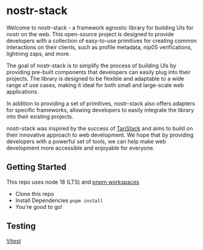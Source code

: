 # nostr-stack

Welcome to nostr-stack - a framework agnostic library for building UIs for nostr on the web. This open-source project is designed to provide developers with a collection of easy-to-use primitives for creating common interactions on their clients, such as profile metadata, nip05 verifications, lightning zaps, and more.

The goal of nostr-stack is to simplify the process of building UIs by providing pre-built components that developers can easily plug into their projects. The library is designed to be flexible and adaptable to a wide range of use cases, making it ideal for both small and large-scale web applications.

In addition to providing a set of primitives, nostr-stack also offers adapters for specific frameworks, allowing developers to easily integrate the library into their existing projects.

nostr-stack was inspired by the success of [TanStack](https://github.com/TanStack) and aims to build on their innovative approach to web development. We hope that by providing developers with a powerful set of tools, we can help make web development more accessible and enjoyable for everyone.

## Getting Started

This repo uses node 18 (LTS) and [pnpm workspaces](https://pnpm.io/workspaces)

- Clone this repo
- Install Dependencies `pnpm install`
- You're good to go!

## Testing

[Vitest](https://vitest.dev/)
